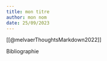 ```yaml
---
title: mon titre
author: mon nom
date: 25/09/2023
---
```

[[@melvaerThoughtsMarkdown2022]]

Bibliographie


